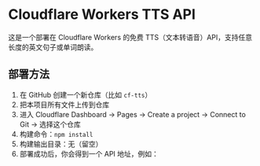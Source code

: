 # Cloudflare Workers TTS API

这是一个部署在 Cloudflare Workers 的免费 TTS（文本转语音）API，支持任意长度的英文句子或单词朗读。

## 部署方法

1. 在 GitHub 创建一个新仓库（比如 `cf-tts`）
2. 把本项目所有文件上传到仓库
3. 进入 Cloudflare Dashboard → Pages → Create a project → Connect to Git → 选择这个仓库
4. 构建命令：`npm install`
5. 构建输出目录：无（留空）
6. 部署成功后，你会得到一个 API 地址，例如：
